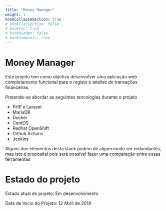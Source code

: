 ```yaml
---
title: "Money Manager"
weight: 1
bookCollapseSection: true
# bookFlatSection: false
# bookToc: true
# bookHidden: false
# bookComments: true
---
```


# Money Manager
Este projeto tem como objetivo desenvolver uma aplicação web completamente funcional para o registo e analise de transações financeiras.  

Pretende-se abordar as seguintes tencologias durante o projeto
- PHP e Laravel
- MariaDB
- Docker
- CentOS
- Redhat OpenShift
- Github Actions
- Jenkins

Alguns dos elementos desta stack podem de algum modo ser redundantes, mas isto é proposital pois será possivel fazer uma comparação entre essas ferramentas

# Estado do projeto
Estado atual do projeto: Em desenvolvimento

Data de Inicio do Projeto: 12 Abril de 2019
